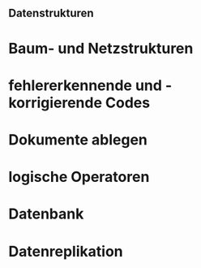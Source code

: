 ## Datenstrukturen

# Baum- und Netzstrukturen

# fehlererkennende und -korrigierende Codes

# Dokumente ablegen

# logische Operatoren

# Datenbank

# Datenreplikation

